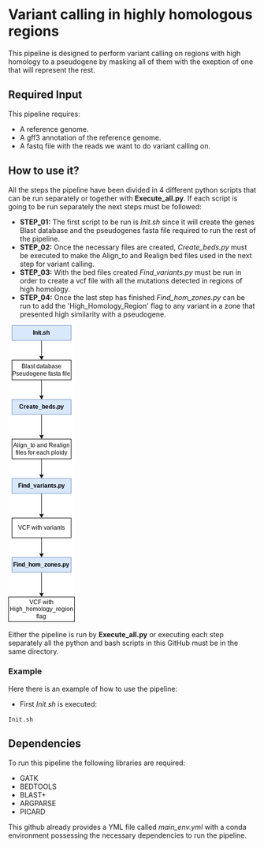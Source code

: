 # Variant calling in highly homologous regions
This pipeline is designed to perform variant calling on regions with high homology to a pseudogene by masking all of them with the exeption of one that will represent the rest.

## Required Input
This pipeline requires:
  - A reference genome.
  - A gff3 annotation of the reference genome.
  - A fastq file with the reads we want to do variant calling on.
  
## How to use it?
All the steps the pipeline have been divided in 4 different python scripts that can be run separately or together with **Execute_all.py**. If each script is going to be run separately the next steps must be followed:

  - **STEP_01:** The first script to be run is _Init.sh_ since it will create the genes Blast database and the pseudogenes fasta file required to run the rest of the pipeline.
  - **STEP_02:** Once the necessary files are created, _Create_beds.py_ must be executed to make the Align_to and Realign bed files used in the next step for variant calling.
  - **STEP_03:** With the bed files created _Find_variants.py_ must be run in order to create a vcf file with all the mutations detected in regions of high homology.
  - **STEP_04:** Once the last step has finished _Find_hom_zones.py_ can be run to add the 'High_Homology_Region' flag to any variant in a zone that presented high similarity with a pseudogene.

![](Images/Scheme.drawio.png)

Either the pipeline is run by **Execute_all.py** or executing each step separately all the python and bash scripts in this GitHub must be in the same directory.

### Example
Here there is an example of how to use the pipeline:
  -  First _Init.sh_ is executed:
```
Init.sh 
```       

## Dependencies
To run this pipeline the following libraries are required:
  - GATK
  - BEDTOOLS
  - BLAST+
  - ARGPARSE
  - PICARD
 
 This github already provides a YML file called _main_env.yml_ with a conda environment possessing the necessary dependencies to run the pipeline.
